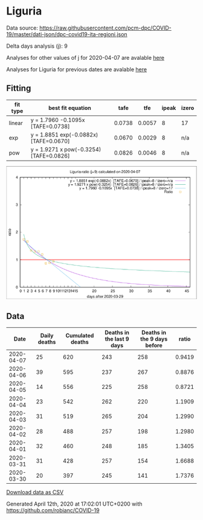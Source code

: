 # Liguria

Data source: https://raw.githubusercontent.com/pcm-dpc/COVID-19/master/dati-json/dpc-covid19-ita-regioni.json

Delta days analysis (j): 9

Analyses for other values of j for 2020-04-07 are avalable [here](../2020-04-07/README.md)

Analyses for Liguria for previous dates are avalable [here](../README.md)

## Fitting 
|fit type|best fit equation|tafe|tfe|ipeak|izero|
|-------|-----|--------|------|---|---|
|linear|y = 1.7960 -0.1095x  [TAFE=0.0738]|0.0738|0.0057|8|17|
|exp|y = 1.8851 exp(-0.0882x)  [TAFE=0.0670]|0.0670|0.0029|8|n/a|
|pow|y = 1.9271 x pow(-0.3254)  [TAFE=0.0826]|0.0826|0.0046|8|n/a|

![Plot](COVID-19_liguria_j9_2020-04-07.png)

## Data
|Date|Daily deaths|Cumulated deaths|Deaths in the last 9 days|Deaths in the 9 days before|ratio|
|----|----------|-----------|-------|--------------------|-----|
|2020-04-07|25|620|243|258|0.9419|
|2020-04-06|39|595|237|267|0.8876|
|2020-04-05|14|556|225|258|0.8721|
|2020-04-04|23|542|262|220|1.1909|
|2020-04-03|31|519|265|204|1.2990|
|2020-04-02|28|488|257|198|1.2980|
|2020-04-01|32|460|248|185|1.3405|
|2020-03-31|31|428|257|154|1.6688|
|2020-03-30|20|397|245|141|1.7376|

[Download data as CSV](COVID-19_liguria_j9_2020-04-07.csv)

Generated April 12th, 2020 at 17:02:01 UTC+0200 with https://github.com/robianc/COVID-19
